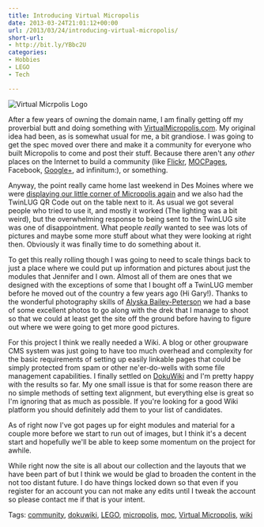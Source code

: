 ```yaml
---
title: Introducing Virtual Micropolis
date: 2013-03-24T21:01:12+00:00
url: /2013/03/24/introducing-virtual-micropolis/
short-url:
- http://bit.ly/YBbc2U
categories:
- Hobbies
- LEGO
- Tech

---
```

<div class='microid-mailto+http:sha1:8549ebd0e62fd242959749dd2e943c1f59c4ad71'>

<img align="center" src="http://virtualmicropolis.com/lib/exe/fetch.php?media=:wiki:logo.png" alt="Virtual Micrpolis Logo" />

After a few years of owning the domain name, I am finally getting off my proverbial butt and doing something with [VirtualMicropolis.com](http://virtualmicropolis.com). My original idea had been, as is somewhat usual for me, a bit grandiose. I was going to get the spec moved over there and make it a community for everyone who built Micropolis to come and post their stuff. Because there aren't any <em>other</em> places on the Internet to build a community (like [Flickr](http://www.flickr.com/groups/1148237@N21/), [MOCPages](http://mocpages.com/search_RESULTS.php?query=micropolis&#038;total=57&#038;page=1&#038;sort=best_match&#038;filter=moc&#038;personid=), Facebook, [Google+](https://plus.google.com/u/0/s/lego%20micropolis), ad infinitum:), or something.

Anyway, the point really came home last weekend in Des Moines where we were [displaying our little corner of Micropolis again](http://www.flickr.com/photos/cavort/8572015702/in/photostream) and we also had the TwinLUG QR Code out on the table next to it. As usual we got several people who tried to use it, and mostly it worked (The lighting was a bit weird), but the overwhelming response to being sent to the TwinLUG site was one of disappointment. What people <em>really</em> wanted to see was lots of pictures and maybe some more stuff about what they were looking at right then. Obviously it was finally time to do something about it.

To get this really rolling though I was going to need to scale things back to just a place where we could put up information and pictures about just the modules that Jennifer and I own. Almost all of them are ones that we designed with the exceptions of some that I bought off a TwinLUG member before he moved out of the country a few years ago (Hi Gary!). Thanks to the wonderful photography skills of [Alyska Bailey-Peterson](http://www.pointykitty.net/) we had a base of some excellent photos to go along with the drek that I manage to shoot so that we could at least get the site off the ground before having to figure out where we were going to get more good pictures.

For this project I think we really needed a Wiki. A blog or other groupware CMS system was just going to have too much overhead and complexity for the basic requirements of setting up easily linkable pages that could be simply protected from spam or other ne'er-do-wells with some file management capabilities. I finally settled on [DokuWiki](http://dokuwiki.org) and I'm pretty happy with the results so far. My one small issue is that for some reason there are no simple methods of setting text alignment, but everything else is great so I'm ignoring that as much as possible. If you're looking for a good Wiki platform you should definitely add them to your list of candidates.

As of right now I've got pages up for eight modules and material for a couple more before we start to run out of images, but I think it's a decent start and hopefully we'll be able to keep some momentum on the project for awhile.

While right now the site is all about our collection and the layouts that we have been part of but I think we would be glad to broaden the content in the not too distant future. I do have things locked down so that even if you register for an account you can not make any edits until I tweak the account so please contact me if that is your intent.

</div>

<div class="st-post-tags">
Tags: <a href="http://www.cavort.org/tag/community/" title="community" rel="tag">community</a>, <a href="http://www.cavort.org/tag/dokuwiki/" title="dokuwiki" rel="tag">dokuwiki</a>, <a href="http://www.cavort.org/tag/lego/" title="LEGO" rel="tag">LEGO</a>, <a href="http://www.cavort.org/tag/micropolis/" title="micropolis" rel="tag">micropolis</a>, <a href="http://www.cavort.org/tag/moc/" title="moc" rel="tag">moc</a>, <a href="http://www.cavort.org/tag/virtual-micropolis/" title="Virtual Micropolis" rel="tag">Virtual Micropolis</a>, <a href="http://www.cavort.org/tag/wiki/" title="wiki" rel="tag">wiki</a><br />
</div>